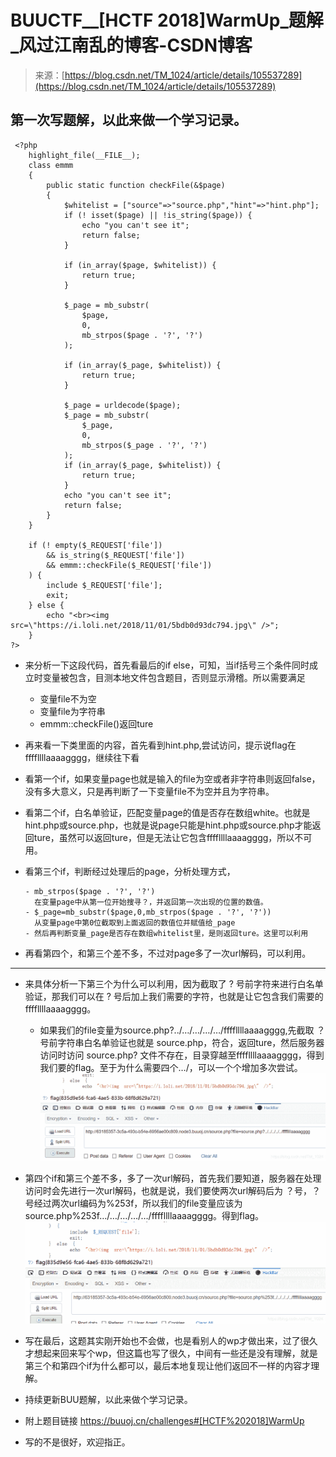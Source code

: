 <!--yml
category: 未分类
date: 2022-04-26 14:40:27
-->

# BUUCTF__[HCTF 2018]WarmUp_题解_风过江南乱的博客-CSDN博客

> 来源：[https://blog.csdn.net/TM_1024/article/details/105537289](https://blog.csdn.net/TM_1024/article/details/105537289)

## 第一次写题解，以此来做一个学习记录。

```
 <?php
    highlight_file(__FILE__);
    class emmm
    {
        public static function checkFile(&$page)
        {
            $whitelist = ["source"=>"source.php","hint"=>"hint.php"];
            if (! isset($page) || !is_string($page)) {
                echo "you can't see it";
                return false;
            }

            if (in_array($page, $whitelist)) {
                return true;
            }

            $_page = mb_substr(
                $page,
                0,
                mb_strpos($page . '?', '?')
            );

            if (in_array($_page, $whitelist)) {
                return true;
            }

            $_page = urldecode($page);
            $_page = mb_substr(
                $_page,
                0,
                mb_strpos($_page . '?', '?')
            );
            if (in_array($_page, $whitelist)) {
                return true;
            }
            echo "you can't see it";
            return false;
        }
    }

    if (! empty($_REQUEST['file'])
        && is_string($_REQUEST['file'])
        && emmm::checkFile($_REQUEST['file'])
    ) {
        include $_REQUEST['file'];
        exit;
    } else {
        echo "<br><img src=\"https://i.loli.net/2018/11/01/5bdb0d93dc794.jpg\" />";
    }  
?> 
```

*   来分析一下这段代码，首先看最后的if else，可知，当if括号三个条件同时成立时变量被包含，目测本地文件包含题目，否则显示滑稽。所以需要满足
    - 变量file不为空
    - 变量file为字符串
    - emmm::checkFile()返回ture

*   再来看一下类里面的内容，首先看到hint.php,尝试访问，提示说flag在ffffllllaaaagggg，继续往下看

*   看第一个if，如果变量page也就是输入的file为空或者非字符串则返回false，没有多大意义，只是再判断了一下变量file不为空并且为字符串。

*   看第二个if，白名单验证，匹配变量page的值是否存在数组white。也就是hint.php或source.php，也就是说page只能是hint.php或source.php才能返回ture，虽然可以返回ture，但是无法让它包含ffffllllaaaagggg，所以不可用。

*   看第三个if，判断经过处理后的page，分析处理方式，

    ```
    - mb_strpos($page . '?', '?')   
      在变量page中从第一位开始搜寻？，并返回第一次出现的位置的数值。                          
    - $_page=mb_substr($page,0,mb_strpos($page . '?', '?'))
      从变量page中第0位截取到上面返回的数值位并赋值给_page
    - 然后再判断变量_page是否存在数组whitelist里，是则返回ture。这里可以利用 
    ```

*   再看第四个，和第三个差不多，不过对page多了一次url解码，可以利用。

* * *

*   来具体分析一下第三个为什么可以利用，因为截取了 ? 号前字符来进行白名单验证，那我们可以在 ? 号后加上我们需要的字符，也就是让它包含我们需要的ffffllllaaaagggg。

    *   如果我们的file变量为source.php?../…/…/…/…/ffffllllaaaagggg,先截取 ？ 号前字符串白名单验证也就是 source.php，符合，返回ture，然后服务器访问时访问 source.php? 文件不存在，目录穿越至ffffllllaaaagggg，得到我们要的flag。至于为什么需要四个…/，可以一个个增加多次尝试。
        ![在这里插入图片描述](img/9ec4d04d600565f374e98070182d4645.png)
*   第四个if和第三个差不多，多了一次url解码，首先我们要知道，服务器在处理访问时会先进行一次url解码，也就是说，我们要使两次url解码后为 ？号，？号经过两次url编码为%253f，所以我们的file变量应该为source.php%253f…/…/…/…/…/ffffllllaaaagggg。得到flag。
    ![在这里插入图片描述](img/6f0c2dc5bcbfb6fb861ea92b0c0ee99c.png)

*   写在最后，这题其实刚开始也不会做，也是看别人的wp才做出来，过了很久才想起来回来写个wp，但这篇也写了很久，中间有一些还是没有理解，就是第三个和第四个if为什么都可以，最后本地复现让他们返回不一样的内容才理解。

*   持续更新BUU题解，以此来做个学习记录。

*   附上题目链接 https://buuoj.cn/challenges#[HCTF%202018]WarmUp

*   写的不是很好，欢迎指正。